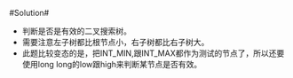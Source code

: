 #Solution#

*   判断是否是有效的二叉搜索树。
*   需要注意左子树都比根节点小，右子树都比右子树大。
*   此题比较变态的是，把INT_MIN,跟INT_MAX都作为测试的节点了，所以还要使用long long的low跟high来判断某节点是否有效。